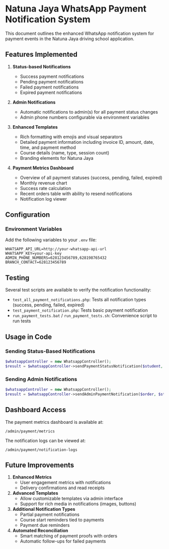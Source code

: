 # Natuna Jaya WhatsApp Payment Notification System

This document outlines the enhanced WhatsApp notification system for payment events in the Natuna Jaya driving school application.

## Features Implemented

1. **Status-based Notifications**

    - Success payment notifications
    - Pending payment notifications
    - Failed payment notifications
    - Expired payment notifications

2. **Admin Notifications**

    - Automatic notifications to admin(s) for all payment status changes
    - Admin phone numbers configurable via environment variables

3. **Enhanced Templates**

    - Rich formatting with emojis and visual separators
    - Detailed payment information including invoice ID, amount, date, time, and payment method
    - Course details (name, type, session count)
    - Branding elements for Natuna Jaya

4. **Payment Metrics Dashboard**
    - Overview of all payment statuses (success, pending, failed, expired)
    - Monthly revenue chart
    - Success rate calculation
    - Recent orders table with ability to resend notifications
    - Notification log viewer

## Configuration

### Environment Variables

Add the following variables to your `.env` file:

```
WHATSAPP_API_URL=http://your-whatsapp-api-url
WHATSAPP_KEY=your-api-key
ADMIN_PHONE_NUMBERS=628123456789,628198765432
BRANCH_CONTACT=628123456789
```

## Testing

Several test scripts are available to verify the notification functionality:

-   `test_all_payment_notifications.php`: Tests all notification types (success, pending, failed, expired)
-   `test_payment_notification.php`: Tests basic payment notification
-   `run_payment_tests.bat` / `run_payment_tests.sh`: Convenience script to run tests

## Usage in Code

### Sending Status-Based Notifications

```php
$whatsappController = new WhatsappController();
$result = $whatsappController->sendPaymentStatusNotification($student, $order, $status);
```

### Sending Admin Notifications

```php
$whatsappController = new WhatsappController();
$result = $whatsappController->sendAdminPaymentNotification($order, $status);
```

## Dashboard Access

The payment metrics dashboard is available at:

```
/admin/payment/metrics
```

The notification logs can be viewed at:

```
/admin/payment/notification-logs
```

## Future Improvements

1. **Enhanced Metrics**
    - User engagement metrics with notifications
    - Delivery confirmations and read receipts
2. **Advanced Templates**
    - Allow customizable templates via admin interface
    - Support for rich media in notifications (images, buttons)
3. **Additional Notification Types**
    - Partial payment notifications
    - Course start reminders tied to payments
    - Payment due reminders
4. **Automated Reconciliation**
    - Smart matching of payment proofs with orders
    - Automatic follow-ups for failed payments
